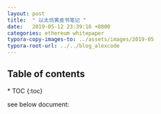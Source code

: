 ```yaml
---
layout: post
title:  " 以太坊黄皮书笔记 "
date:   2019-05-12 23:39:16 +0800
categories: ethereum whitepaper
typora-copy-images-to: ../assets/images/2019-05
typora-root-url: ../../blog_alexcode
---
```

<h2>Table of contents</h2>
* TOC
{:toc}


see below document:



<script src="https://gist.github.com/alexwanng/ab2267b23c5536cc4dadfe5e38d40595.js"></script>